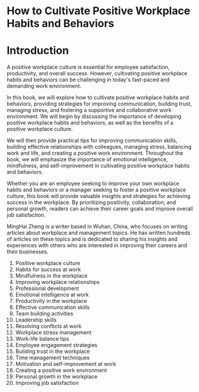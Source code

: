 # How to Cultivate Positive Workplace Habits and Behaviors

# Introduction

A positive workplace culture is essential for employee satisfaction, productivity, and overall success. However, cultivating positive workplace habits and behaviors can be challenging in today's fast-paced and demanding work environment.

In this book, we will explore how to cultivate positive workplace habits and behaviors, providing strategies for improving communication, building trust, managing stress, and fostering a supportive and collaborative work environment. We will begin by discussing the importance of developing positive workplace habits and behaviors, as well as the benefits of a positive workplace culture.

We will then provide practical tips for improving communication skills, building effective relationships with colleagues, managing stress, balancing work and life, and creating a positive work environment. Throughout the book, we will emphasize the importance of emotional intelligence, mindfulness, and self-improvement in cultivating positive workplace habits and behaviors.

Whether you are an employee seeking to improve your own workplace habits and behaviors or a manager seeking to foster a positive workplace culture, this book will provide valuable insights and strategies for achieving success in the workplace. By prioritizing positivity, collaboration, and personal growth, readers can achieve their career goals and improve overall job satisfaction.


MingHai Zheng is a writer based in Wuhan, China, who focuses on writing articles about workplace and management topics. He has written hundreds of articles on these topics and is dedicated to sharing his insights and experiences with others who are interested in improving their careers and their businesses.



1. Positive workplace culture
2. Habits for success at work
3. Mindfulness in the workplace
4. Improving workplace relationships
5. Professional development
6. Emotional intelligence at work
7. Productivity in the workplace
8. Effective communication skills
9. Team building activities
10. Leadership skills
11. Resolving conflicts at work
12. Workplace stress management
13. Work-life balance tips
14. Employee engagement strategies
15. Building trust in the workplace
16. Time management techniques
17. Motivation and self-improvement at work
18. Creating a positive work environment
19. Personal growth in the workplace
20. Improving job satisfaction

